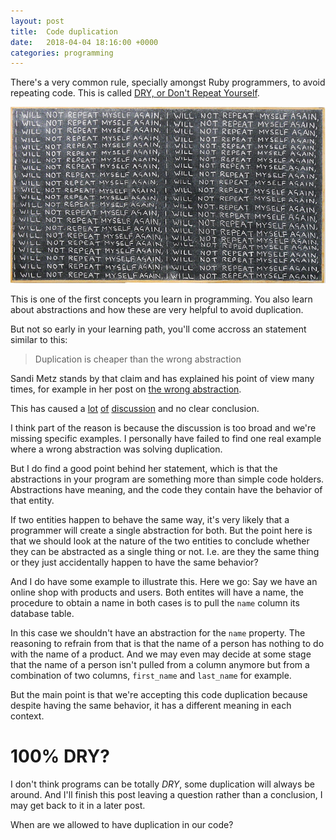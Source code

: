 ```yaml
---
layout: post
title:  Code duplication
date:   2018-04-04 18:16:00 +0000
categories: programming
---
```


There's a very common rule, specially amongst Ruby programmers, to avoid
repeating code. This is called [DRY, or Don't Repeat Yourself][dry].

![I will not repeat myself again](/assets/images/dry.jpg)

This is one of the first concepts you learn in programming. You also learn
about abstractions and how these are very helpful to avoid duplication.

But not so early in your learning path, you'll come accross an statement
similar to this:

> Duplication is cheaper than the wrong abstraction

Sandi Metz stands by that claim and has explained his point of view many times,
for example in her post on [the wrong abstraction][the-wrong-abstraction].

This has caused a
[lot][discussion-1]
[of][discussion-2]
[discussion][discussion-3]
and no clear conclusion.

I think part of the reason is because the discussion is too broad and we're
missing specific examples. I personally have failed to find one real example
where a wrong abstraction was solving duplication.

But I do find a good point behind her statement, which is that the
abstractions in your program are something more than simple code holders.
Abstractions have meaning, and the code they contain have the behavior of that
entity.

If two entities happen to behave the same way, it's very likely that a
programmer will create a single abstraction for both. But the point here is
that we should look at the nature of the two entities to conclude whether they
can be abstracted as a single thing or not. I.e. are they the same thing or
they just accidentally happen to have the same behavior?

And I do have some example to illustrate this. Here we go: Say we have an
online shop with products and users. Both entites will have a name, the
procedure to obtain a name in both cases is to pull the `name` column its
database table.

In this case we shouldn't have an abstraction for the `name` property. The
reasoning to refrain from that is that the name of a person has nothing to do
with the name of a product. And we may even may decide at some stage that the
name of a person isn't pulled from a column anymore but from a combination of
two columns, `first_name` and `last_name` for example.

But the main point is that we're accepting this code duplication because
despite having the same behavior, it has a different meaning in each context.

# 100% DRY?

I don't think programs can be totally *DRY*, some duplication will always be
around. And I'll finish this post leaving
a question rather than a conclusion, I may get back to it in a later post.

When are we allowed to have duplication in our code?

<!--
Us, programmers, strive for: efficiency & maintaniability.

Maintaniability is really efficiency too, it just takes into account the
developer time rather than the execution time.
-->

[dry]: https://en.wikipedia.org/wiki/Don%27t_repeat_yourself
[the-wrong-abstraction]: https://www.sandimetz.com/blog/2016/1/20/the-wrong-abstraction
[discussion-1]: https://twitter.com/sandimetz/status/273110526706462721
[discussion-2]: https://www.reddit.com/r/programming/comments/5txp5t/duplication_is_far_cheaper_than_the_wrong/?st=jflf554y&sh=965f6b1b
[discussion-3]: https://news.ycombinator.com/item?id=12061453
